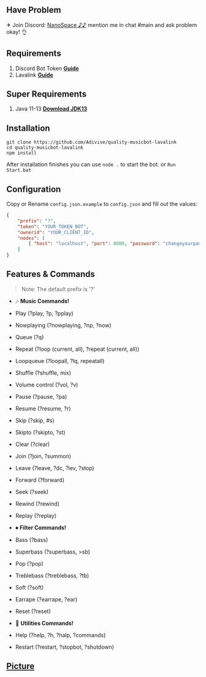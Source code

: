 ## Have Problem

✈ Join Discord:  [NanoSpace ♪♪](https://discord.gg/4pk97A2)
   mention me in chat #main and ask problem okay! 👌


## Requirements

1. Discord Bot Token **[Guide](https://discordjs.guide/preparations/setting-up-a-bot-application.html#creating-your-bot)**
2. Lavalink **[Guide](https://github.com/Frederikam/Lavalink)**

## Super Requirements 

1. Java 11-13 **[Download JDK13](https://www.oracle.com/java/technologies/javase-jdk13-downloads.html)**

## Installation

```
git clone https://github.com/Adivise/quality-musicbot-lavalink
cd quality-musicbot-lavalink
npm install
```
After installation finishes you can use `node .` to start the bot. or `Run Start.bat`

## Configuration

Copy or Rename `config.json.example` to `config.json` and fill out the values:

```json
{
	"prefix": "?",
	"token": "YOUR_TOKEN_BOT",
	"ownerid": "YOUR_CLIENT_ID",
	"nodes": [
		{ "host": "localhost", "port": 8000, "password": "changeyourpassword" }
	]
}
```

## Features & Commands

> Note: The default prefix is '?'

* 🎶 **Music Commands!**
* Play (?play, ?p, ?pplay)
* Nowplaying (?nowplaying, ?np, ?now)
* Queue (?q)
* Repeat (?loop (current, all), ?repeat (current, all))
* Loopqueue (?loopall, ?lq, repeatall)
* Shuffle (?shuffle, mix)
* Volume control (?vol, ?v)
* Pause (?pause, ?pa)
* Resume (?resume, ?r)
* Skip (?skip, #s)
* Skipto (?skipto, ?st)
* Clear (?clear)
* Join (?join, ?summon)
* Leave (?leave, ?dc, ?lev, ?stop)
* Forward (?forward)
* Seek (?seek)
* Rewind (?rewind)
* Replay (?replay)

* ⏺ **Filter Commands!**
* Bass (?bass)
* Superbass (?superbass, >sb)
* Pop (?pop)
* Treblebass (?treblebass, ?tb)
* Soft (?soft)
* Earrape (?earrape, ?ear)
* Reset (?reset)

* 📑 **Utilities Commands!**
* Help (?help, ?h, ?halp, ?commands)
* Restart (?restart, ?stopbot, ?shutdown)


## **[Picture](https://imgur.com/a/tuYdEv1)**
